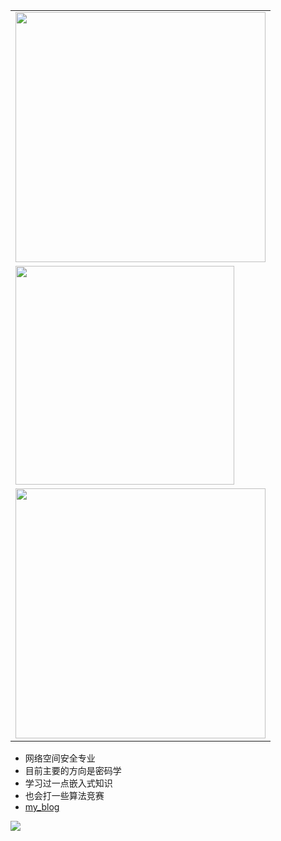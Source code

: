 <table align='right'>
<tr><td><img src="https://github-readme-stats.vercel.app/api?username=coperlm&count_private=true&show_icons=true&theme=cobalt" width="400"></td></tr>
<tr><td><img src="https://stats.justsong.cn/api/nowcoder?id=962349741" width="350" /></td></tr>
<tr><td><img src="https://github-profile-trophy.vercel.app/?username=coperlm" width="400" /></td></tr>
</table>

- 网络空间安全专业
- 目前主要的方向是密码学
- 学习过一点嵌入式知识
- 也会打一些算法竞赛
- [my_blog](https://coperlm.github.io/)

![](https://github-readme-activity-graph.vercel.app/graph?username=coperlm&theme=react-dark)

<!--
**coperlm/coperlm** is a ✨ _special_ ✨ repository because its `README.md` (this file) appears on your GitHub profile.

Here are some ideas to get you started:

- 🔭 I’m currently working on ...
- 🌱 I’m currently learning ...
- 👯 I’m looking to collaborate on ...
- 🤔 I’m looking for help with ...
- 💬 Ask me about ...
- 📫 How to reach me: ...
- 😄 Pronouns: ...
- ⚡ Fun fact: ...
-->
